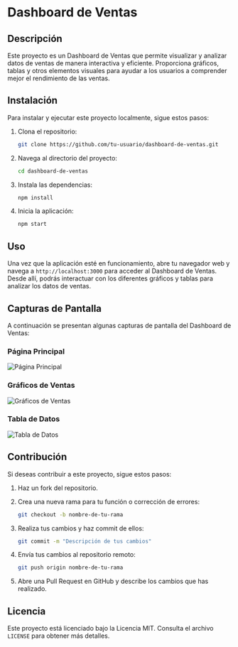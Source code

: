 # Dashboard de Ventas

## Descripción
Este proyecto es un Dashboard de Ventas que permite visualizar y analizar datos de ventas de manera interactiva y eficiente. Proporciona gráficos, tablas y otros elementos visuales para ayudar a los usuarios a comprender mejor el rendimiento de las ventas.

## Instalación
Para instalar y ejecutar este proyecto localmente, sigue estos pasos:

1. Clona el repositorio:
    ```bash
    git clone https://github.com/tu-usuario/dashboard-de-ventas.git
    ```

2. Navega al directorio del proyecto:
    ```bash
    cd dashboard-de-ventas
    ```

3. Instala las dependencias:
    ```bash
    npm install
    ```

4. Inicia la aplicación:
    ```bash
    npm start
    ```

## Uso
Una vez que la aplicación esté en funcionamiento, abre tu navegador web y navega a `http://localhost:3000` para acceder al Dashboard de Ventas. Desde allí, podrás interactuar con los diferentes gráficos y tablas para analizar los datos de ventas.

## Capturas de Pantalla
A continuación se presentan algunas capturas de pantalla del Dashboard de Ventas:

### Página Principal
![Página Principal](ruta/a/tu/imagen1.png)

### Gráficos de Ventas
![Gráficos de Ventas](ruta/a/tu/imagen2.png)

### Tabla de Datos
![Tabla de Datos](ruta/a/tu/imagen3.png)

## Contribución
Si deseas contribuir a este proyecto, sigue estos pasos:

1. Haz un fork del repositorio.
2. Crea una nueva rama para tu función o corrección de errores:
    ```bash
    git checkout -b nombre-de-tu-rama
    ```

3. Realiza tus cambios y haz commit de ellos:
    ```bash
    git commit -m "Descripción de tus cambios"
    ```

4. Envía tus cambios al repositorio remoto:
    ```bash
    git push origin nombre-de-tu-rama
    ```

5. Abre una Pull Request en GitHub y describe los cambios que has realizado.

## Licencia
Este proyecto está licenciado bajo la Licencia MIT. Consulta el archivo `LICENSE` para obtener más detalles.

